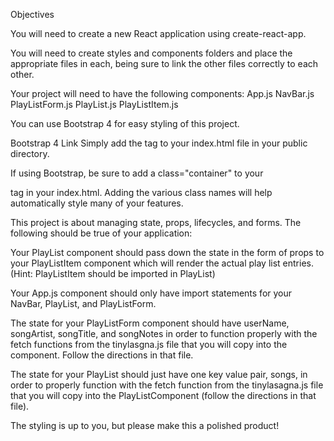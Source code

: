 Objectives  

You will need to create a new React application using create-react-app.

You will need to create styles and components folders and place the appropriate files in each, being sure to link the other files correctly to each other.

Your project will need to have the following components:
App.js
NavBar.js
PlayListForm.js
PlayList.js
PlayListItem.js

You can use Bootstrap 4 for easy styling of this project.

Bootstrap 4 Link
Simply add the <link rel="stylesheet" href="https://maxcdn.bootstrapcdn.com/bootstrap/4.0.0-alpha.6/css/bootstrap.min.css" integrity="sha384-rwoIResjU2yc3z8GV/NPeZWAv56rSmLldC3R/AZzGRnGxQQKnKkoFVhFQhNUwEyJ" crossorigin="anonymous"> tag to your index.html file in your public directory.

If using Bootstrap, be sure to add a class="container" to your <div id="root"></div> tag in your index.html.
Adding the various class names will help automatically style many of your features.

This project is about managing state, props, lifecycles, and forms. The following should be true of your application:

Your PlayList component should pass down the state in the form of props to your PlayListItem component which will render the actual play list entries. (Hint: PlayListItem should be imported in PlayList)

Your App.js component should only have import statements for your NavBar, PlayList, and PlayListForm.

The state for your PlayListForm component should have userName, songArtist, songTitle, and songNotes in order to function properly with the fetch functions from the tinylasgna.js file that you will copy into the component. Follow the directions in that file.

The state for your PlayList should just have one key value pair, songs, in order to properly function with the fetch function from the tinylasagna.js file that you will copy into the PlayListComponent (follow the directions in that file).

The styling is up to you, but please make this a polished product!
